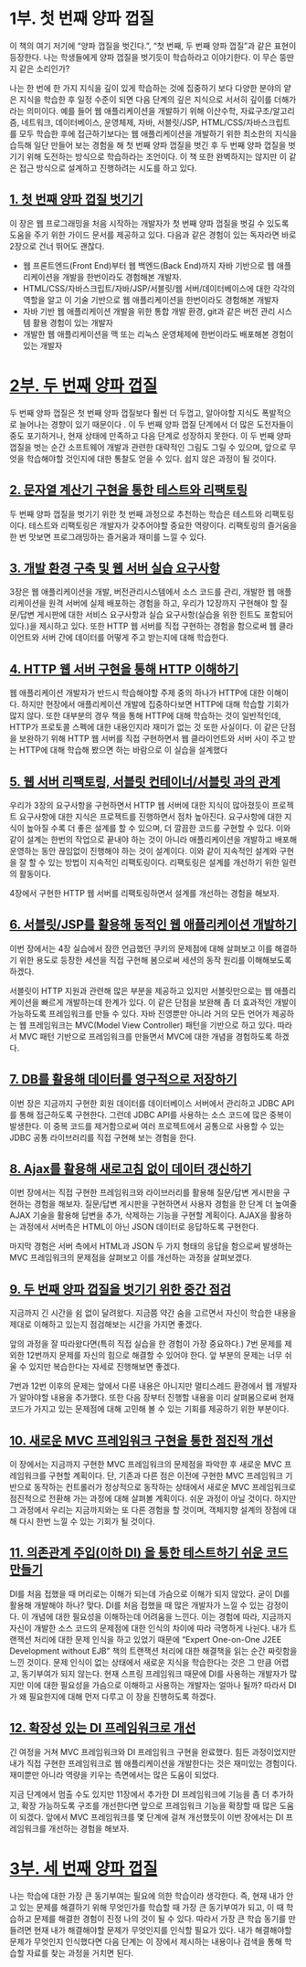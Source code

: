 # 1부. 첫 번째 양파 껍질
이 책의 여기 저기에 “양파 껍질을 벗긴다.”, “첫 번째, 두 번째 양파 껍질”과 같은 표현이 등장한다. 나는 학생들에게 양파 껍질을 벗기듯이 학습하라고 이야기한다. 이 무슨 뚱딴지 같은 소리인가?

나는 한 번에 한 가지 지식을 깊이 있게 학습하는 것에 집중하기 보다 다양한 분야의 얕은 지식을 학습한 후 일정 수준이 되면 다음 단계의 깊은 지식으로 서서히 깊이를 더해가라는 의미이다. 예를 들어 웹 애플리케이션을 개발하기 위해 이산수학, 자료구조/알고리즘, 네트워크, 데이터베이스, 운영체제, 자바, 서블릿/JSP, HTML/CSS/자바스크립트를 모두 학습한 후에 접근하기보다는 웹 애플리케이션을 개발하기 위한 최소한의 지식을 습득해 일단 만들어 보는 경험을 해 첫 번째 양파 껍질을 벗긴 후 두 번째 양파 껍질을 벗기기 위해 도전하는 방식으로 학습하라는 조언이다. 이 책 또한 완벽하지는 않지만 이 같은 접근 방식으로 설계하고 진행하려는 시도를 하고 있다.

## [1. 첫 번째 양파 껍질 벗기기](chapter1)
이 장은 웹 프로그래밍을 처음 시작하는 개발자가 첫 번째 양파 껍질을 벗길 수 있도록 도움을 주기 위한 가이드 문서를 제공하고 있다. 다음과 같은 경험이 있는 독자라면 바로 2장으로 건너 뛰어도 괜찮다.

* 웹 프론트엔드(Front End)부터 웹 백엔드(Back End)까지 자바 기반으로 웹 애플리케이션을 개발을 한번이라도 경험해본 개발자.
* HTML/CSS/자바스크립트/자바/JSP/서블릿/웹 서버/데이터베이스에 대한 각각의 역할을 알고 이 기술 기반으로 웹 애플리케이션을 한번이라도 경험해본 개발자
* 자바 기반 웹 애플리케이션 개발을 위한 통합 개발 환경, git과 같은 버전 관리 시스템 활용 경험이 있는 개발자
* 개발한 웹 애플리케이션을 맥 또는 리눅스 운영체제에 한번이라도 배포해본 경험이 있는 개발자

# [2부. 두 번째 양파 껍질](2nd-onion.md)
두 번째 양파 껍질은 첫 번째 양파 껍질보다 훨씬 더 두껍고, 알아야할 지식도 폭발적으로 늘어나는 경향이 있기 때문이다 . 이 두 번째 양파 껍질 단계에서 더 많은 도전자들이 중도 포기하거나, 현재 상태에 만족하고 다음 단계로 성장하지 못한다. 이 두 번째 양파 껍질을 벗는 순간 소프트웨어 개발과 관련한 대략적인 그림도 그릴 수 있으며, 앞으로 무엇을 학습해야할 것인지에 대한 통찰도 얻을 수 있다. 쉽지 않은 과정이 될 것이다.

## [2. 문자열 계산기 구현을 통한 테스트와 리팩토링](chapter2)
두 번째 양파 껍질을 벗기기 위한 첫 번째 과정으로 추천하는 학습은 테스트와 리팩토링이다. 테스트와 리팩토링은 개발자가 갖추어야할 중요한 역량이다. 리팩토링의 즐거움을 한 번 맛보면 프로그래밍하는 즐거움과 재미를 느낄 수 있다.

## [3. 개발 환경 구축 및 웹 서버 실습 요구사항](chapter3)
3장은 웹 애플리케이션을 개발, 버전관리시스템에서 소스 코드를 관리, 개발한 웹 애플리케이션을 원격 서버에 실제 배포하는 경험을 하고, 우리가 12장까지 구현해야 할 질문/답변 게시판에 대한 서비스 요구사항과 실습 요구사항(실습을 위한 힌트도 포함되어 있다.)을 제시하고 있다. 또한 HTTP 웹 서버를 직접 구현하는 경험을 함으로써 웹 클라이언트와 서버 간에 데이터를 어떻게 주고 받는지에 대해 학습한다.

## [4.	HTTP 웹 서버 구현을 통해 HTTP 이해하기](chapter4)
웹 애플리케이션 개발자가 반드시 학습해야할 주제 중의 하나가 HTTP에 대한 이해이다. 하지만 현장에서 애플리케이션 개발에 집중하다보면 HTTP에 대해 학습할 기회가 많지 않다. 또한 대부분의 경우 책을 통해 HTTP에 대해 학습하는 것이 일반적인데, HTTP가 프로토콜 스펙에 대한 내용인지라 재미가 없는 것 또한 사실이다. 이 같은 단점을 보완하기 위해 HTTP 웹 서버를 직접 구현하면서 웹 클라이언트와 서버 사이 주고 받는 HTTP에 대해 학습해 봤으면 하는 바람으로 이 실습을 설계했다

## [5.	웹 서버 리팩토링, 서블릿 컨테이너/서블릿 과의 관계](chapter5)
우리가 3장의 요구사항을 구현하면서 HTTP 웹 서버에 대한 지식이 많아졌듯이 프로젝트 요구사항에 대한 지식은 프로젝트를 진행하면서 점차 높아진다. 요구사항에 대한 지식이 높아질 수록 더 좋은 설계를 할 수 있으며, 더 깔끔한 코드를 구현할 수 있다. 이와 같이 설계는 한번의 작업으로 끝내야 하는 것이 아니라 애플리케이션을 개발하고 배포해 운영하는 동안 끊임없이 진행해야 하는 것이 설계이다. 이와 같이 지속적인 설계와 구현을 잘 할 수 있는 방법이 지속적인 리팩토링이다. 리팩토링은 설계를 개선하기 위한 일련의 활동이다.

4장에서 구현한 HTTP 웹 서버를 리팩토링하면서 설계를 개선하는 경험을 해보자.

## [6.	서블릿/JSP를 활용해 동적인 웹 애플리케이션 개발하기](chapter6)
이번 장에서는 4장 실습에서 잠깐 언급했던 쿠키의 문제점에 대해 살펴보고 이를 해결하기 위한 용도로 등장한 세션을 직접 구현해 봄으로써 세션의 동작 원리를 이해해보도록 하겠다.

서블릿이 HTTP 지원과 관련해 많은 부분을 제공하고 있지만 서블릿만으로는 웹 애플리케이션을 빠르게 개발하는데 한계가 있다. 이 같은 단점을 보완해 좀 더 효과적인 개발이 가능하도록 프레임워크를 만들 수 있다. 자바 진영뿐만 아니라 거의 모든 언어가 제공하는 웹 프레임워크는 MVC(Model View Controller) 패턴을 기반으로 하고 있다. 따라서 MVC 패턴 기반으로 프레임워크를 만들면서 MVC에 대한 개념을 경험하도록 하겠다.

## [7.	DB를 활용해 데이터를 영구적으로 저장하기](chapter7)
이번 장은 지금까지 구현한 회원 데이터를 데이터베이스 서버에서 관리하고 JDBC API를 통해 접근하도록 구현한다. 그런데 JDBC API를 사용하는 소스 코드에 많은 중복이 발생한다. 이 중복 코드를 제거함으로써 여러 프로젝트에서 공통으로 사용할 수 있는 JDBC 공통 라이브러리를 직접 구현해 보는 경험을 한다.

## [8.	Ajax를 활용해 새로고침 없이 데이터 갱신하기](chapter8)
이번 장에서는 직접 구현한 프레임워크와 라이브러리를 활용해 질문/답변 게시판을 구현하는 경험을 해보자. 질문/답변 게시판을 구현하면서 사용자 경험을 한 단계 더 높여줄 AJAX 기술을 활용해 답변을 추가, 삭제하는 기능을 구현할 계획이다. AJAX을 활용하는 과정에서 서버측은 HTML이 아닌 JSON 데이터로 응답하도록 구현한다.

마지막 경험은 서버 측에서 HTML과 JSON 두 가지 형태의 응답을 함으로써 발생하는 MVC 프레임워크의 문제점을 살펴보고 이를 개선하는 과정을 살펴보겠다.

## [9.	두 번째 양파 껍질을 벗기기 위한 중간 점검](chapter9)
지금까지 긴 시간을 쉼 없이 달려왔다. 지금쯤 약간 숨을 고르면서 자신이 학습한 내용을 제대로 이해하고 있는지 점검해보는 시간을 가지면 좋겠다.

앞의 과정을 잘 따라왔다면(특히 직접 실습을 한 경험이 가장 중요하다.) 7번 문제를 제외한 12번까지 문제를 자신의 힘으로 해결할 수 있어야 한다. 앞 부분의 문제는 너무 쉬울 수 있지만 복습한다는 자세로 진행해보면 좋겠다.

7번과 12번 이후의 문제는 앞에서 다룬 내용은 아니지만 멀티스레드 환경에서 웹 개발자가 알아야할 내용을 추가했다. 또한 다음 장부터 진행할 내용을 미리 살펴봄으로써 현재 코드가 가지고 있는 문제점에 대해 고민해 볼 수 있는 기회를 제공하기 위한 부분이다.

## [10.	새로운 MVC 프레임워크 구현을 통한 점진적 개선](chapter10)
이 장에서는 지금까지 구현한 MVC 프레임워크의 문제점을 파악한 후 새로운 MVC 프레임워크를 구현할 계획이다. 단, 기존과 다른 점은 이전에 구현한 MVC 프레임워크 기반으로 동작하는 컨트롤러가 정상적으로 동작하는 상태에서 새로운 MVC 프레임워크로 점진적으로 전환해 가는 과정에 대해 살펴볼 계획이다. 쉬운 과정이 아닐 것이다. 하지만 그 과정에서 우리는 지금까지와는 또 다른 경험을 할 것이며, 객체지향 설계의 장점에 대해 다시 한번 느낄 수 있는 기회가 될 것이다.

## [11.	의존관계 주입(이하 DI) 을 통한 테스트하기 쉬운 코드 만들기](chapter11)
DI를 처음 접했을 때 머리로는 이해가 되는데 가슴으로 이해가 되지 않았다. 굳이 DI를 활용해 개발해야 하나? 맞다. DI를 처음 접했을 때 많은 개발자가 느낄 수 있는 감정이다. 이 개념에 대한 필요성을 이해하는데 어려움을 느낀다. 이는 경험에 따라, 지금까지 자신이 개발한 소스 코드의 문제점에 대한 인식의 차이에 따라 극명하게 나뉜다. 내가 트랜잭션 처리에 대한 문제 인식을 하고 있었기 때문에 “Expert One-on-One J2EE Development without EJB” 책의 트랜잭션 처리에 대한 해결책을 읽는 순간 짜릿함을 느낀 것이다. 문제 인식이 없는 상태에서 새로운 지식을 학습한다는 것은 그 만큼 어렵고, 동기부여가 되지 않는다. 현재 스프링 프레임워크 때문에 DI를 사용하는 개발자가 많지만 이에 대한 필요성을 가슴으로 이해하고 사용하는 개발자는 얼마나 될까? 따라서 DI가 왜 필요한지에 대해 먼저 다루고 이 장을 진행하도록 하겠다.

## [12.	확장성 있는 DI 프레임워크로 개선](chapter12)
긴 여정을 거쳐 MVC 프레임워크와 DI 프레임워크 구현을 완료했다. 힘든 과정이었지만 내가 직접 구현한 프레임워크로 웹 애플리케이션을 개발한다는 것은 재미있는 경험이다. 재미뿐만 아니라 역량을 키우는 측면에서는 많은 도움이 되었다.

지금 단계에서 멈출 수도 있지만 11장에서 추가한 DI 프레임워크에 기능을 좀 더 추가하고, 확장 가능하도록 구조를 개선한다면 앞으로 프레임워크 기능을 확장할 때 많은 도움이 되겠다. 앞에서 MVC 프레임워크를 몇 단계에 걸쳐 개선했듯이 이번 장에서는 DI 프레임워크를 개선하는 경험을 해보자.

# [3부. 세 번째 양파 껍질](chapter13)
나는 학습에 대한 가장 큰 동기부여는 필요에 의한 학습이라 생각한다. 즉, 현재 내가 안고 있는 문제를 해결하기 위해 무엇인가를 학습할 때 가장 큰 동기부여가 되고, 이 때 학습하고 문제를 해결한 경험이 진정 나의 것이 될 수 있다. 따라서 가장 큰 학습 동기를 만들려면 현재 내가 해결해야할 문제가 무엇인지를 인식할 필요가 있다. 내가 해결해야할 문제가 무엇인지 인식했다면 다음 단계는 이 장에서 제시하는 내용이나 검색을 통해 학습할 자료를 찾는 과정을 거치면 된다.


